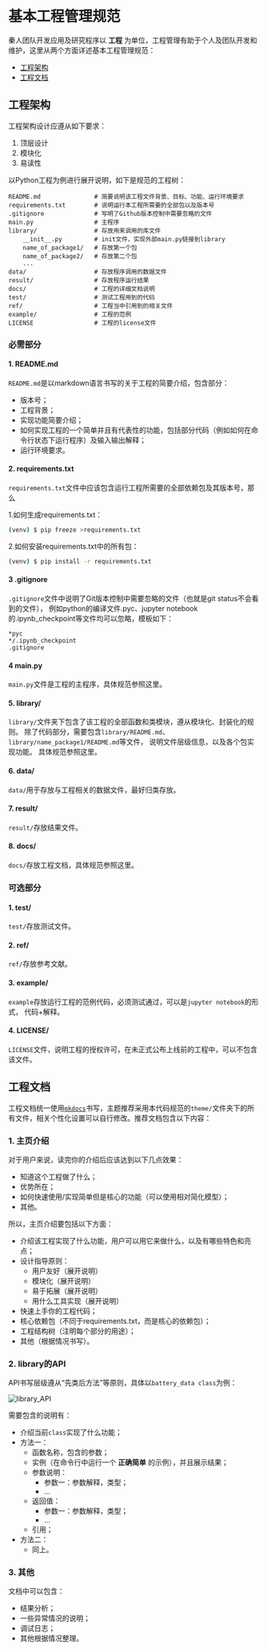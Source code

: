 # 基本工程管理规范

秦人团队开发应用及研究程序以 __工程__ 为单位，工程管理有助于个人及团队开发和维护，这里从两个方面详述基本工程管理规范：

+ [工程架构](#_2)
+ [工程文档](#_5)

## 工程架构

工程架构设计应遵从如下要求：

1. 顶层设计
2. 模块化
3. 易读性

以Python工程为例进行展开说明，如下是规范的工程树：

```
README.md 				# 简要说明该工程文件背景、目标、功能、运行环境要求
requirements.txt 		# 说明运行本工程所需要的全部包以及版本号
.gitignore				# 写明了Github版本控制中需要忽略的文件
main.py 				# 主程序
library/				# 存放用来调用的库文件
	__init__.py 		# init文件，实现外部main.py链接到library
	name_of_package1/ 	# 存放第一个包
	name_of_package2/	# 存放第二个包
	...
data/					# 存放程序调用的数据文件
result/					# 存放程序运行结果
docs/ 					# 工程的详细文档说明
test/ 					# 测试工程用到的代码
ref/ 					# 工程当中引用到的相关文件
example/				# 工程的范例
LICENSE					# 工程的license文件
```

### 必需部分

#### 1. README.md

```README.md```是以markdown语言书写的关于工程的简要介绍，包含部分：

+ 版本号；
+ 工程背景；
+ 实现功能简要介绍；
+ 如何实现工程的一个简单并且有代表性的功能，包括部分代码（例如如何在命令行状态下运行程序）及输入输出解释；
+ 运行环境要求。

#### 2. requirements.txt

```requirements.txt```文件中应该包含运行工程所需要的全部依赖包及其版本号，那么

1.如何生成requirements.txt：
```bash
(venv) $ pip freeze >requirements.txt
```
2.如何安装requirements.txt中的所有包：
```bash
(venv) $ pip install -r requirements.txt
```

#### 3 .gitignore

```.gitignore```文件中说明了Git版本控制中需要忽略的文件（也就是git status不会看到的文件），
例如python的编译文件.pyc、jupyter notebook的.ipynb_checkpoint等文件均可以忽略，模板如下：

```
*pyc
*/.ipynb_checkpoint
.gitignore
```

#### 4 main.py

```main.py```文件是工程的主程序，具体规范参照这里。

#### 5. library/

```library/```文件夹下包含了该工程的全部函数和类模块，遵从模块化、封装化的规则。
除了代码部分，需要包含```library/README.md```、```library/name_package1/README.md```等文件，
说明文件层级信息，以及各个包实现功能。
具体规范参照这里。

#### 6. data/

```data/```用于存放与工程相关的数据文件，最好归类存放。

#### 7. result/

```result/```存放结果文件。

#### 8. docs/

```docs/```存放工程文档，具体规范参照这里。

### 可选部分

#### 1. test/

```test/```存放测试文件。

#### 2. ref/

```ref/```存放参考文献。

#### 3. example/

```example```存放运行工程的范例代码，必须测试通过，可以是```jupyter notebook```的形式，
代码+解释。

#### 4. LICENSE/

```LICENSE```文件，说明工程的授权许可，在未正式公布上线前的工程中，可以不包含该文件。

## 工程文档

工程文档统一使用[```mkdocs```](https://www.mkdocs.org/)书写，主题推荐采用本代码规范的```theme/```文件夹下的所有文件，相关个性化设置可以自行修改。推荐文档包含以下内容：

### 1. 主页介绍

对于用户来说，读完你的介绍后应该达到以下几点效果：
+ 知道这个工程做了什么；
+ 优势所在；
+ 如何快速使用/实现简单但是核心的功能（可以使用相对简化模型）；
+ 其他。

所以，主页介绍要包括以下方面：

+ 介绍该工程实现了什么功能，用户可以用它来做什么，以及有哪些特色和亮点；
+ 设计指导原则：
	+ 用户友好（展开说明）
	+ 模块化（展开说明）
	+ 易于拓展（展开说明）
	+ 用什么工具实现（展开说明）
+ 快速上手你的工程代码；
+ 核心依赖包（不同于requirements.txt，而是核心的依赖包）；
+ 工程结构树（注明每个部分的用途）；
+ 其他（根据情况书写）。

### 2. library的API

API书写层级遵从“先类后方法”等原则，具体以```battery_data class```为例：

![library_API](../img/library_API.png)

需要包含的说明有：

+ 介绍当前```class```实现了什么功能；
+ 方法一：
	+ 函数名称，包含的参数；
	+ 实例（在命令行中运行一个 __正确简单__ 的示例），并且展示结果；
	+ 参数说明：
		+ 参数一：参数解释，类型；
		+ ...
	+ 返回值：
		+ 参数一：参数解释，类型；
		+ ...
	+ 引用；
+ 方法二：
	+ 同上。

### 3. 其他

文档中可以包含：

+ 结果分析；
+ 一些异常情况的说明；
+ 调试日志；
+ 其他根据情况整理。